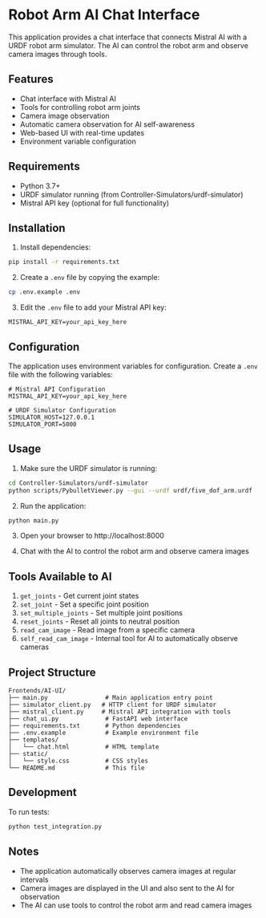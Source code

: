 # Robot Arm AI Chat Interface

This application provides a chat interface that connects Mistral AI with a URDF robot arm simulator. The AI can control the robot arm and observe camera images through tools.

## Features

- Chat interface with Mistral AI
- Tools for controlling robot arm joints
- Camera image observation
- Automatic camera observation for AI self-awareness
- Web-based UI with real-time updates
- Environment variable configuration

## Requirements

- Python 3.7+
- URDF simulator running (from Controller-Simulators/urdf-simulator)
- Mistral API key (optional for full functionality)

## Installation

1. Install dependencies:
```bash
pip install -r requirements.txt
```

2. Create a `.env` file by copying the example:
```bash
cp .env.example .env
```

3. Edit the `.env` file to add your Mistral API key:
```
MISTRAL_API_KEY=your_api_key_here
```

## Configuration

The application uses environment variables for configuration. Create a `.env` file with the following variables:

```
# Mistral API Configuration
MISTRAL_API_KEY=your_api_key_here

# URDF Simulator Configuration
SIMULATOR_HOST=127.0.0.1
SIMULATOR_PORT=5000
```

## Usage

1. Make sure the URDF simulator is running:
```bash
cd Controller-Simulators/urdf-simulator
python scripts/PybulletViewer.py --gui --urdf urdf/five_dof_arm.urdf
```

2. Run the application:
```bash
python main.py
```

3. Open your browser to http://localhost:8000

4. Chat with the AI to control the robot arm and observe camera images

## Tools Available to AI

1. `get_joints` - Get current joint states
2. `set_joint` - Set a specific joint position
3. `set_multiple_joints` - Set multiple joint positions
4. `reset_joints` - Reset all joints to neutral position
5. `read_cam_image` - Read image from a specific camera
6. `self_read_cam_image` - Internal tool for AI to automatically observe cameras

## Project Structure

```
Frontends/AI-UI/
├── main.py                # Main application entry point
├── simulator_client.py   # HTTP client for URDF simulator
├── mistral_client.py     # Mistral API integration with tools
├── chat_ui.py             # FastAPI web interface
├── requirements.txt       # Python dependencies
├── .env.example           # Example environment file
├── templates/
│   └── chat.html          # HTML template
├── static/
│   └── style.css          # CSS styles
└── README.md              # This file
```

## Development

To run tests:
```bash
python test_integration.py
```

## Notes

- The application automatically observes camera images at regular intervals
- Camera images are displayed in the UI and also sent to the AI for observation
- The AI can use tools to control the robot arm and read camera images